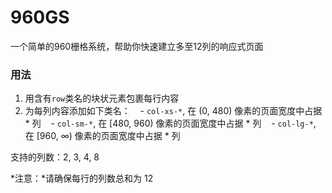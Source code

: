 # 960GS
一个简单的960栅格系统，帮助你快速建立多至12列的响应式页面

### 用法

1. 用含有`row`类名的块状元素包裹每行内容
2. 为每列内容添加如下类名：
    - `col-xs-*`, 在 (0, 480) 像素的页面宽度中占据 * 列
    - `col-sm-*`, 在 [480, 960) 像素的页面宽度中占据 * 列
    - `col-lg-*`, 在 [960, ∞) 像素的页面宽度中占据 * 列

支持的列数：2, 3, 4, 8

*注意：*请确保每行的列数总和为 12
